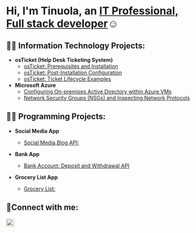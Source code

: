 <h1>Hi, I'm Tinuola, an <a href="https://linkedin.com/in/Tinuola95">IT Professional, Full stack developer</a>☺</h1>

<h2>👨‍💻 Information Technology Projects:</h2>

- <b>osTicket (Help Desk Ticketing System)</b>
  - [osTicket: Prerequisites and Installation](https://github.com/Tinuola95/osTickets-Prerequisites-and-Installation.git)
  - [osTicket: Post-Installation Configuration](https://github.com/Tinuola95/osTicket-Install-Configuration.git)
  - [osTicket: Ticket Lifecycle Examples](https://github.com/Tinuola95/osTicket-lifecycle.git)
- <b>Microsoft Azure</b>
  - [Configuring On-premises Active Directory within Azure VMs](https://github.com/Tinuola95/Configure-AD.git)
  - [Network Security Groups (NSGs) and Inspecting Network Protocols](https://github.com/Tinuola95/azure-network-protocols.git)

<h2>👨‍💻 Programming Projects:</h2>

- <b>Social Media App</b>
  - [Social Media Blog API:](https://github.com/Tinuola95/Tinuola95-pep-project.git)
  
- <b>Bank App</b>
  - [Bank Account: Deposit and Withdrawal API](https://github.com/Tinuola95/Tinuola95-BankAccount.git)

- <b>Grocery List App</b>
  - [Grocery List:](https://github.com/Tinuola95/Tinuola95-GroceryList.git)

<h2>🤳Connect with me:</h2>

[<img align="left" alt="Tinuola95 | LinkedIn" width="22px" src="https://cdn.jsdelivr.net/npm/simple-icons@v3/icons/linkedin.svg" />][linkedin]

[linkedin]: https://linkedin.com/in/Tinuola95
